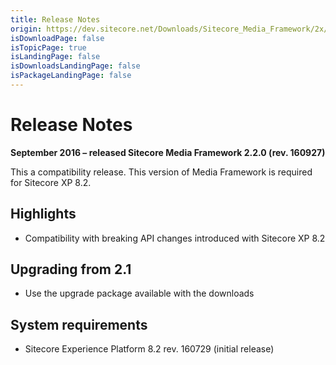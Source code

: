 ```yaml
---
title: Release Notes
origin: https://dev.sitecore.net/Downloads/Sitecore_Media_Framework/2x/Sitecore_Media_Framework_22/Release_Notes
isDownloadPage: false
isTopicPage: true
isLandingPage: false
isDownloadsLandingPage: false
isPackageLandingPage: false
---
```


# Release Notes

**September 2016 – released Sitecore Media Framework 2.2.0 (rev. 160927)**

This a compatibility release. This version of Media Framework is required for Sitecore XP 8.2.

## Highlights

-   Compatibility with breaking API changes introduced with Sitecore XP 8.2

## Upgrading from 2.1

-   Use the upgrade package available with the downloads

## System requirements

-   Sitecore Experience Platform 8.2 rev. 160729 (initial release)